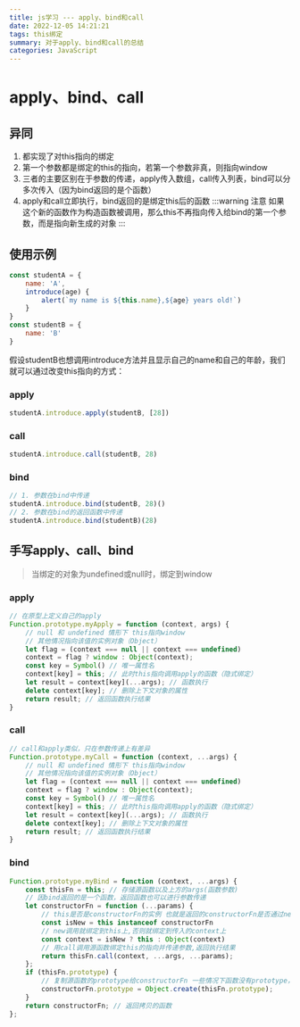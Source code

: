 ```yaml
---
title: js学习 --- apply、bind和call
date: 2022-12-05 14:21:21
tags: this绑定
summary: 对于apply、bind和call的总结
categories: JavaScript
---
```

# apply、bind、call

## 异同

1. 都实现了对this指向的绑定
2. 第一个参数都是绑定的this的指向，若第一个参数非真，则指向window
3. 三者的主要区别在于参数的传递，apply传入数组，call传入列表，bind可以分多次传入（因为bind返回的是个函数）
4. apply和call立即执行，bind返回的是绑定this后的函数
   :::warning 注意 如果这个新的函数作为构造函数被调用，那么this不再指向传入给bind的第一个参数，而是指向新生成的对象
   :::

## 使用示例

```javascript
const studentA = {
    name: 'A',
    introduce(age) {
        alert(`my name is ${this.name},${age} years old!`)
    }
}
const studentB = {
    name: 'B'
}
```

假设studentB也想调用introduce方法并且显示自己的name和自己的年龄，我们就可以通过改变this指向的方式：

### apply

```javascript
studentA.introduce.apply(studentB, [28])
```

### call

```javascript
studentA.introduce.call(studentB, 28)
```

### bind

```javascript
// 1. 参数在bind中传递
studentA.introduce.bind(studentB, 28)()
// 2. 参数在bind的返回函数中传递
studentA.introduce.bind(studentB)(28)
```

## 手写apply、call、bind

> 当绑定的对象为undefined或null时，绑定到window

### apply

```javascript
// 在原型上定义自己的apply
Function.prototype.myApply = function (context, args) {
    // null 和 undefined 情形下 this指向window
    // 其他情况指向该值的实例对象（Object）
    let flag = (context === null || context === undefined)
    context = flag ? window : Object(context);
    const key = Symbol() // 唯一属性名
    context[key] = this; // 此时this指向调用apply的函数（隐式绑定）
    let result = context[key](...args); // 函数执行
    delete context[key]; // 删除上下文对象的属性
    return result; // 返回函数执行结果
}
```

### call

```javascript
// call和apply类似，只在参数传递上有差异
Function.prototype.myCall = function (context, ...args) {
    // null 和 undefined 情形下 this指向window
    // 其他情况指向该值的实例对象（Object）
    let flag = (context === null || context === undefined)
    context = flag ? window : Object(context);
    const key = Symbol() // 唯一属性名
    context[key] = this; // 此时this指向调用apply的函数（隐式绑定）
    let result = context[key](...args); // 函数执行
    delete context[key]; // 删除上下文对象的属性
    return result; // 返回函数执行结果
}
```

### bind

```javascript
Function.prototype.myBind = function (context, ...args) {
    const thisFn = this; // 存储源函数以及上方的args(函数参数)
    // 因bind返回的是一个函数，返回函数也可以进行参数传递
    let constructorFn = function (...params) {
        // this是否是constructorFn的实例 也就是返回的constructorFn是否通过new调用
        const isNew = this instanceof constructorFn
        // new调用就绑定到this上,否则就绑定到传入的context上
        const context = isNew ? this : Object(context)
        // 用call调用源函数绑定this的指向并传递参数,返回执行结果
        return thisFn.call(context, ...args, ...params);
    };
    if (thisFn.prototype) {
        // 复制源函数的prototype给constructorFn 一些情况下函数没有prototype，比如箭头函数
        constructorFn.prototype = Object.create(thisFn.prototype);
    }
    return constructorFn; // 返回拷贝的函数
};
```
